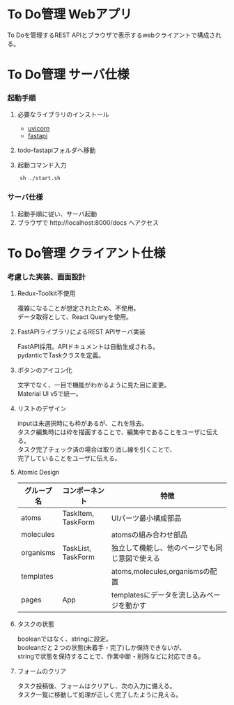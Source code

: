 # To Do管理 Webアプリ

To Doを管理するREST APIとブラウザで表示するwebクライアントで構成される。
# To Do管理 サーバ仕様

### 起動手順

1. 必要なライブラリのインストール
    - [uvicorn](https://pypi.org/project/uvicorn/)
    - [fastapi](https://fastapi.tiangolo.com/ja/)

2. todo-fastapiフォルダへ移動

3. 起動コマンド入力
```
    sh ./start.sh
```
### サーバ仕様

1. 起動手順に従い、サーバ起動
2. ブラウザで http://localhost:8000/docs へアクセス
# To Do管理 クライアント仕様

### 考慮した実装、画面設計

1. Redux-Toolkit不使用

    複雑になることが想定されたため、不使用。  
    データ取得として、React Queryを使用。

2. FastAPIライブラリによるREST APIサーバ実装

    FastAPI採用。APIドキュメントは自動生成される。  
    pydanticでTaskクラスを定義。

3. ボタンのアイコン化

    文字でなく、一目で機能がわかるように見た目に変更。  
    Material UI v5で統一。

4. リストのデザイン

    inputは未選択時にも枠があるが、これを除去。  
    タスク編集時には枠を描画することで、編集中であることをユーザに伝える。  
    タスク完了チェック済の場合は取り消し線を引くことで、  
    完了していることをユーザに伝える。

5. Atomic Design

    |グループ名|コンポーネント|特徴|
    |---|---|---|
    |atoms|TaskItem, TaskForm|UIパーツ最小構成部品|
    |molecules||atomsの組み合わせ部品|
    |organisms| TaskList, TaskForm|独立して機能し、他のページでも同じ意図で使える|
    |templates||atoms,molecules,organismsの配置|
    |pages|App|templatesにデータを流し込みページを動かす|

6. タスクの状態

    booleanではなく、stringに設定。  
    booleanだと２つの状態(未着手・完了)しか保持できないが、  
    stringで状態を保持することで、作業中断・削除などに対応できる。

7. フォームのクリア

    タスク投稿後、フォームはクリアし、次の入力に備える。  
    タスク一覧に移動して処理が正しく完了したように見える。
